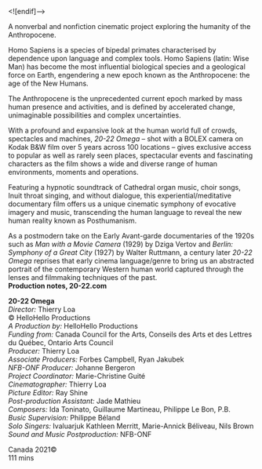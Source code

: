 
<![endif]-->

A nonverbal and nonfiction cinematic project exploring the humanity of the Anthropocene.

Homo Sapiens is a species of bipedal primates characterised by dependence upon language and complex tools. Homo Sapiens (latin: Wise Man) has become the most influential biological species and a geological force on Earth, engendering a new epoch known as the Anthropocene: the age of the New Humans.

The Anthropocene is the unprecedented current epoch marked by mass human presence and activities, and is defined by accelerated change, unimaginable possibilities and complex uncertainties.

With a profound and expansive look at the human world full of crowds, spectacles and machines, _20-22 Omega_ – shot with a BOLEX camera on Kodak B&W film over 5 years across 100 locations – gives exclusive access to popular as well as rarely seen places, spectacular events and fascinating characters as the film shows a wide and diverse range of human environments, moments and operations.

Featuring a hypnotic soundtrack of Cathedral organ music, choir songs, Inuit throat singing, and without dialogue, this experiential/meditative documentary film offers us a unique cinematic symphony of evocative imagery and music, transcending the human language to reveal the new human reality known as Posthumanism.

As a postmodern take on the Early Avant-garde documentaries of the 1920s such as _Man with a Movie Camera_ (1929) by Dziga Vertov and _Berlin: Symphony of a Great City_ (1927) by Walter Ruttmann, a century later _20-22 Omega_ reprises that early cinema language/genre to bring us an abstracted portrait of the contemporary Western human world captured through the lenses and filmmaking techniques of the past.<br>
**Production notes, 20-22.com**<br>

**20-22 Omega**<br>
_Director:_ Thierry Loa<br>
© HelloHello Productions<br>
_A Production by:_ HelloHello Productions<br>
_Funding from:_ Canada Council for the Arts, Conseils des Arts et des Lettres du Québec, Ontario Arts Council<br>
_Producer:_ Thierry Loa<br>
_Associate Producers:_ Forbes Campbell, Ryan Jakubek<br>
_NFB-ONF Producer:_ Johanne Bergeron<br>
_Project Coordinator:_ Marie-Christine Guité<br>
_Cinematographer:_ Thierry Loa<br>
_Picture Editor:_ Ray Shine<br>
_Post-production Assistant:_ Jade Mathieu<br>
_Composers:_ Ida Toninato, Guillaume Martineau, Philippe Le Bon, P.B.<br>
_Busic Supervision:_ Philippe Béland<br>
_Solo Singers:_ Ivaluarjuk Kathleen Merritt, Marie-Annick Béliveau, Nils Brown<br>
_Sound and Music Postproduction:_ NFB-ONF<br>

Canada 2021©<br>
111 mins<br>
<!--stackedit_data:
eyJoaXN0b3J5IjpbLTIwOTk3OTI1NzNdfQ==
-->